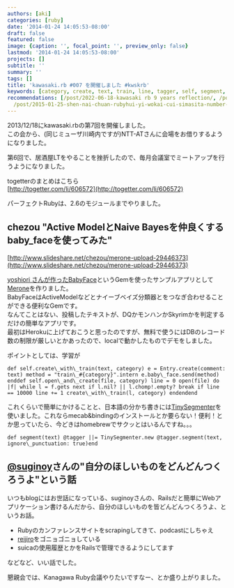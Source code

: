 ```yaml
---
authors: [aki]
categories: [ruby]
date: '2014-01-24 14:05:53-08:00'
draft: false
featured: false
image: {caption: '', focal_point: '', preview_only: false}
lastmod: '2014-01-24 14:05:53-08:00'
projects: []
subtitle: ''
summary: ''
tags: []
title: 'kawasaki.rb #007 を開催しました #kwskrb'
keywords: [category, create, text, train, line, tagger, self, segment, file, def]
recommendations: [/post/2022-06-18-kawasaki rb 9 years reflection/, /post/2016-08-23-chuan-qi-rubyhui-yi-01wokai-cui-simasita-number-kwsk01/,
  /post/2015-01-25-shen-nai-chuan-rubyhui-yi-wokai-cui-simasita-number-kana01/]
---
```


2013/12/18にkawasaki.rbの第7回を開催しました。  
この会から、(同じミューザ川崎内ですが)NTT-ATさんに会場をお借りするようになりました。

第6回で、居酒屋LTをやることを挫折したので、毎月会議室でミートアップを行うようになりました。

togetterのまとめはこちら  
[http://togetter.com/li/606572](http://togetter.com/li/606572)

パーフェクトRubyは、2.6のモジュールまでやりました。

## chezou "Active ModelとNaive Bayesを仲良くする baby\_faceを使ってみた"

[http://www.slideshare.net/chezou/merone-upload-29446373](http://www.slideshare.net/chezou/merone-upload-29446373)

[yoshiori さんが作ったBabyFace](http://yoshiori.github.io/blog/2013/12/09/babyface-gem/)というGemを使ったサンプルアプリとして[Merone](https://github.com/chezou/merone)を作りました。  
BabyFaceはActiveModelなどとナイーブベイズ分類器とをつなぎ合わせることができる便利なGemです。  
なんてことはない、投稿したテキストが、DQかモンハンかSkyrimかを判定するだけの簡単なアプリです。  
最初はHerokuに上げておこうと思ったのですが、無料で使うにはDBのレコード数の制限が厳しいとかあったので、localで動かしたものでデモをしました。

ポイントとしては、学習が

    def self.create\_with\_train(text, category) e = Entry.create(comment: text) method = "train\_#{category}".intern e.baby\_face.send(method) enddef self.open\_and\_create(file, category) line = 0 open(file) do |f| while l = f.gets next if l.nil? || l.chomp!.empty? break if line == 10000 line += 1 create\_with\_train(l, category) endendend

これくらいで簡単にかけることと、日本語の分かち書きには[TinySegmenter](https://github.com/6/tiny_segmenter)を使いました。これならmecab&bindingのインストールとか要らない！便利！とか思っていたら、今どきはhomebrewでサクッとはいるんですね。。。

    def segment(text) @tagger ||= TinySegmenter.new @tagger.segment(text, ignore\_punctuation: true)end

## [@suginoy](https://twitter.com/suginoy)さんの"自分のほしいものをどんどんつくろうよ"という話

いつもblogにはお世話になっている、suginoyさんの、Railsだと簡単にWebアプリケーション書けるんだから、自分のほしいものを皆どんどんつくろうよ、というお話。

- Rubyのカンファレンスサイトをscrapingしてきて、podcastにしちゃえ
- [reijiro](http://knsmr.github.io/reijiro/)をゴニョゴニョしている
- suicaの使用履歴とかをRailsで管理できるようにしてます

などなど、いい話でした。

懇親会では、Kanagawa Ruby会議やりたいですなー、とか盛り上がりました。